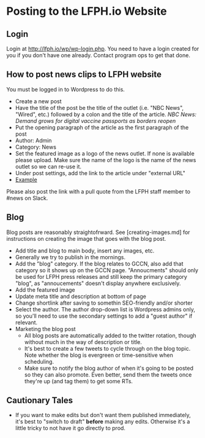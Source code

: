 # Posting to the LFPH.io Website

## Login

Login at http://lfph.io/wp/wp-login.php. You need to have a login created for you if you don't have one already. Contact program ops to get that done.

## How to post news clips to LFPH website

You must be logged in to Wordpress to do this.

* Create a new post
* Have the title of the post be the title of the outlet (i.e. "NBC News", "Wired", etc.) followed by a colon and the title of the article. 
_NBC News: Demand grows for digital vaccine passports as borders reopen_
* Put the opening paragraph of the article as the first paragraph of the post
* Author: Admin
* Category: News
* Set the featured image as a logo of the news outlet. If none is available please upload. Make sure the name of the logo is the name of the news outlet so we can re-use it.
* Under post settings, add the link to the article under "external URL"
* [Example](https://www.nbcnews.com/tech/tech-news/demand-grows-digital-vaccine-passports-borders-reopen-rcna5269)


Please also post the link with a pull quote from the LFPH staff member to #news on Slack.

## Blog

Blog posts are reasonably straightofrward. See [creating-images.md] for instructions on creating the image that goes with the blog post. 

* Add title and blog to main body, insert any images, etc. 
* Generally we try to publish in the mornings. 
* Add the "blog" category. If the blog relates to GCCN, also add that category so it shows up on the GCCN page. "Annoucments" should only be used for LFPH press releases and still keep the primary category "blog", as "annoucements" doesn't display anywhere exclusively. 
* Add the featured image
* Update meta title and description at bottom of page
* Change shortlink after saving to somethin SEO-friendly and/or shorter
* Select the author. The author drop-down list is Wordpress admins only, so you'll need to use the secondary settings to add a "guest author" if relevant. 
* Marketing the blog post
  * All blog posts are automatically added to the twitter rotation, though without much in the way of description or title. 
  * It's best to create a few tweets to cycle through on the blog topic. Note whether the blog is evergreen or time-sensitive when scheduling. 
  * Make sure to notify the blog author of when it's going to be posted so they can also promote. Even better, send them the tweets once they're up (and tag them) to get some RTs.  

## Cautionary Tales

* If you want to make edits but don't want them published immediately, it's best to "switch to draft" **before** making any edits. Otherwise it's a little tricky to not have it go directly to prod. 
